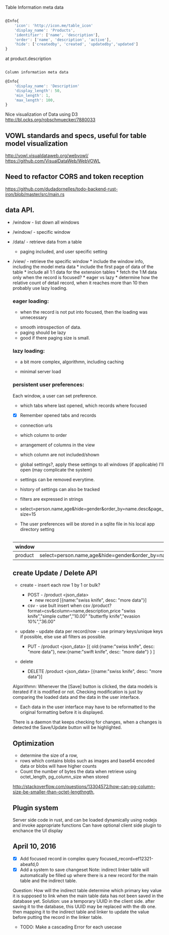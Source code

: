 
Table Information meta data

```js

@Info{
    'icon': 'http://icon.me/table_icon'
    'display_name': 'Products',
    'identifier': ['name', 'description'],
    'order': ['name', 'description', 'active'],
    'hide': ['createdby', 'created', 'updatedby','updated']
}
```

at product.description

```js

Column information meta data

@Info{
    'display_name': 'Description'
    'display_length': 50,
    'min_length': 1,
    'max_length': 100,
}
```

Nice visualization of Data using D3
http://bl.ocks.org/robschmuecker/7880033

## VOWL standards and specs, useful for table model visualization
http://vowl.visualdataweb.org/webvowl/
https://github.com/VisualDataWeb/WebVOWL


## Need to refactor CORS and token reception
https://github.com/dudadornelles/todo-backend-rust-iron/blob/master/src/main.rs



## data API.

* /window - list down all windows
* /window/<window> - specific window
* /data/<table> - retrieve data from a table
  * paging included, and user specific setting

* /view/<window> - retrieve the specific window
      * include the window info, including the model meta data
      * include the first page of data of the table
      * include all 1:1 data for the extension tables
      * fetch the 1:M data only when the record is focused?
      * eager vs lazy
      * determine how the relative count of detail record, when it reaches more than 10 then probably use lazy loading.
 
 
      
### eager loading: 
- when the record is not put into focused, then the loading was unnecessary
+ smooth introspection of data.
+ paging should be lazy
+ good if there paging size is small.

### lazy loading:
- a bit more complex, algorithmn, including caching
+ minimal server load
 
 
### persistent user preferences:
Each window, a user can set preference.
* which tabs where last opened, which records where focused
* [x] Remember opened tabs and records
* connection urls
* which column to order
* arrangement of columns in the view
* which column are not included/shown
* global settings?, apply these settings to all windows (if applicable) I'll open (may complicate the system)

* settings can be removed everytime.
* history of settings can also be tracked
* filters are expressed in strings
* select=person.name,age&hide=gender&order_by=name.desc&page_size=15
* The user preferences will be stored in a sqlite file in his local app directory
setting

| window  |  value |
|:--------|-------:|
| product | select=person.name,age&hide=gender&order_by=name.desc&page_size=15 |


## create Update / Delete API

* create  - insert each row 1 by 1 or bulk?
    * POST - /product <json_data>
        - new record
        [{name:"swiss knife", desc: "more data"}]
    * csv - use bult insert when csv
       /product?format=csv&column=name,description,price
       "swiss knife","simple cutter","10.00"
       "butterfly knife","evasion 10%","36.00"
       
* update - update data per record/row - use primary keys/unique keys if possible, else use all filters as possible.
    * PUT - /product <json_data>
        [{
            old:{name:"swiss knife", desc: "more data"},
            new:{name:"swift knife", desc: "more date"}
         }
       ]
* delete 
    * DELETE /product <json_data>
        [{name:"swiss knife", desc: "more data"}]


Algorithmn:
Whenever the [Save] button is clicked, the data models is iterated if it is modified or not.
Checking modification is just by comparing the loaded data and the data in the user interface.
* Each data in the user interface may have to be reformatted to the original formatting before it is displayed.

There is a daemon that keeps checking for changes, when a changes is detected
the Save/Update button will be highlighted.


## Optimization

* determine the size of a row,
* rows which contains blobs such as images and base64 encoded data or blobs will have higher counts
* Count the number of bytes the data when retrieve using octet_length, pg_column_size when stored

http://stackoverflow.com/questions/13304572/how-can-pg-column-size-be-smaller-than-octet-lengthngth, 


## Plugin system

Server side code in rust, and can be loaded dynamically using nodejs and invoke appropriate functions
Can have optional client side plugin to enchance the UI display


## April 10, 2016
* [X] Add focused record in complex query focused_record=ef12321-abeafd,0
* [X] Add a system to save changeset
Note: indirect linker table will automatically be filled up where there is a new record for the main table and the indirect table.

Question: How will the indirect table determine which primary key value it is supposed to link when the main table data has not been saved in the database yet.
Solution: use a temporary UUID in the client side. after saving it to the database, this UUID may be replaced with the db one. then mapping it to the indirect table and linker to update the value before putting the record in the linker table.

* TODO: Make a cascading Error for each usecase

